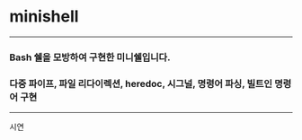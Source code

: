 # minishell
---
### Bash 쉘을 모방하여 구현한 미니쉘입니다.
### 다중 파이프, 파일 리다이렉션, heredoc, 시그널, 명령어 파싱, 빌트인 명령어 구현
---
시연
